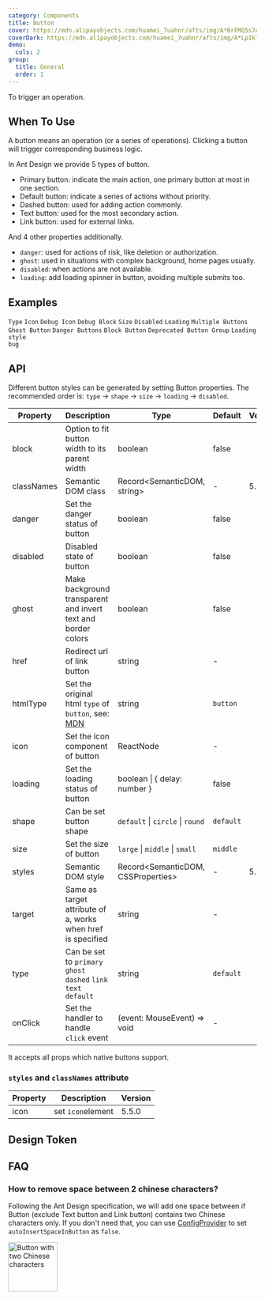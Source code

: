 ```yaml
---
category: Components
title: Button
cover: https://mdn.alipayobjects.com/huamei_7uahnr/afts/img/A*BrFMQ5s7AAQAAAAAAAAAAAAADrJ8AQ/original
coverDark: https://mdn.alipayobjects.com/huamei_7uahnr/afts/img/A*Lp1kTYmSsgoAAAAAAAAAAAAADrJ8AQ/original
demo:
  cols: 2
group:
  title: General
  order: 1
---
```


To trigger an operation.

## When To Use

A button means an operation (or a series of operations). Clicking a button will trigger corresponding business logic.

In Ant Design we provide 5 types of button.

- Primary button: indicate the main action, one primary button at most in one section.
- Default button: indicate a series of actions without priority.
- Dashed button: used for adding action commonly.
- Text button: used for the most secondary action.
- Link button: used for external links.

And 4 other properties additionally.

- `danger`: used for actions of risk, like deletion or authorization.
- `ghost`: used in situations with complex background, home pages usually.
- `disabled`: when actions are not available.
- `loading`: add loading spinner in button, avoiding multiple submits too.

## Examples

<!-- prettier-ignore -->
<code src="./demo/basic.tsx">Type</code>
<code src="./demo/icon.tsx">Icon</code>
<code src="./demo/debug-icon.tsx" debug>Debug Icon</code>
<code src="./demo/debug-block.tsx" debug>Debug Block</code>
<code src="./demo/size.tsx">Size</code>
<code src="./demo/disabled.tsx">Disabled</code>
<code src="./demo/loading.tsx">Loading</code>
<code src="./demo/multiple.tsx">Multiple Buttons</code>
<code src="./demo/ghost.tsx">Ghost Button</code>
<code src="./demo/danger.tsx">Danger Buttons</code>
<code src="./demo/block.tsx">Block Button</code>
<code src="./demo/legacy-group.tsx" debug>Deprecated Button Group</code>
<code src="./demo/chinese-chars-loading.tsx" debug>Loading style bug</code>

## API

Different button styles can be generated by setting Button properties. The recommended order is: `type` -> `shape` -> `size` -> `loading` -> `disabled`.

| Property   | Description                                                                                                                      | Type                               | Default   | Version |
| ---------- | -------------------------------------------------------------------------------------------------------------------------------- | ---------------------------------- | --------- | ------- |
| block      | Option to fit button width to its parent width                                                                                   | boolean                            | false     |         |
| classNames | Semantic DOM class                                                                                                               | Record<SemanticDOM, string>        | -         | 5.4.0   |
| danger     | Set the danger status of button                                                                                                  | boolean                            | false     |         |
| disabled   | Disabled state of button                                                                                                         | boolean                            | false     |         |
| ghost      | Make background transparent and invert text and border colors                                                                    | boolean                            | false     |         |
| href       | Redirect url of link button                                                                                                      | string                             | -         |         |
| htmlType   | Set the original html `type` of `button`, see: [MDN](https://developer.mozilla.org/en-US/docs/Web/HTML/Element/button#attr-type) | string                             | `button`  |         |
| icon       | Set the icon component of button                                                                                                 | ReactNode                          | -         |         |
| loading    | Set the loading status of button                                                                                                 | boolean \| { delay: number }       | false     |         |
| shape      | Can be set button shape                                                                                                          | `default` \| `circle` \| `round`   | `default` |         |
| size       | Set the size of button                                                                                                           | `large` \| `middle` \| `small`     | `middle`  |         |
| styles     | Semantic DOM style                                                                                                               | Record<SemanticDOM, CSSProperties> | -         | 5.4.0   |
| target     | Same as target attribute of a, works when href is specified                                                                      | string                             | -         |         |
| type       | Can be set to `primary` `ghost` `dashed` `link` `text` `default`                                                                 | string                             | `default` |         |
| onClick    | Set the handler to handle `click` event                                                                                          | (event: MouseEvent) => void        | -         |         |

It accepts all props which native buttons support.

### `styles` and `classNames` attribute

| Property | Description       | Version |
| -------- | ----------------- | ------- |
| icon     | set `icon`element | 5.5.0   |

## Design Token

<ComponentTokenTable component="Button"></ComponentTokenTable>

## FAQ

### How to remove space between 2 chinese characters?

Following the Ant Design specification, we will add one space between if Button (exclude Text button and Link button) contains two Chinese characters only. If you don't need that, you can use [ConfigProvider](/components/config-provider/#api) to set `autoInsertSpaceInButton` as `false`.

<img src="https://gw.alipayobjects.com/zos/antfincdn/MY%26THAPZrW/38f06cb9-293a-4b42-b183-9f443e79ffea.png" style="box-shadow: none; margin: 0; width: 100px" alt="Button with two Chinese characters" />

<style>
.site-button-ghost-wrapper {
  padding: 16px;
  background: rgb(190, 200, 200);
}
</style>
